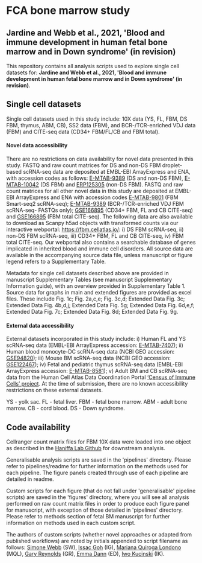 # FCA bone marrow study
## Jardine and Webb et al., 2021, 'Blood and immune development in human fetal bone marrow and in Down syndrome' (in revision)

This repository contains all analysis scripts used to explore single cell datasets for: **Jardine and Webb et al., 2021, 'Blood and immune development in human fetal bone marrow and in Down syndrome' (in revision)**.

## Single cell datasets 

Single cell datasets used in this study include: 10X data (YS, FL, FBM, DS FBM, thymus, ABM, CB), SS2 data (FBM), and BCR-/TCR-enriched VDJ data (FBM) and CITE-seq data (CD34+ FBM/FL/CB and FBM total). 

#### Novel data accessibility
There are no restrictions on data availability for novel data presented in this study. FASTQ and raw count matrices for DS and non-DS FBM droplet-based scRNA-seq data are deposited at EMBL-EBI ArrayExpress and ENA, with accession codes as follows: [E-MTAB-9389](https://www.ebi.ac.uk/arrayexpress/experiments/E-MTAB-9389/) (DS and non-DS FBM), [E-MTAB-10042](https://www.ebi.ac.uk/arrayexpress/experiments/E-MTAB-10042/) (DS FBM) and [ERP125305](https://www.ebi.ac.uk/ena/browser/view/PRJEB41514) (non-DS FBM). FASTQ and raw count matrices for all other novel data in this study are deposited at EMBL-EBI ArrayExpress and ENA with accession codes [E-MTAB-9801](https://www.ebi.ac.uk/arrayexpress/experiments/E-MTAB-9801/) (FBM Smart-seq2 scRNA-seq); [E-MTAB-9389](https://www.ebi.ac.uk/arrayexpress/experiments/E-MTAB-9389/) (BCR-/TCR-enriched VDJ FBM scRNA-seq- FASTQs only); [GSE166895](https://www.ncbi.nlm.nih.gov/geo/query/acc.cgi?acc=GSE166895) (CD34+ FBM, FL and CB CITE-seq) and [GSE166895](https://www.ncbi.nlm.nih.gov/geo/query/acc.cgi?acc=GSE166895) (FBM total CITE-seq). The following data are also available to download as Scanpy h5ad objects with transformed counts via our interactive webportal: https://fbm.cellatlas.io/: i) DS FBM scRNA-seq, ii) non-DS FBM scRNA-seq, iii) CD34+ FBM, FL and CB CITE-seq, iv) FBM total CITE-seq. Our webportal also contains a searchable database of genes implicated in inherited blood and immune cell disorders. All source data are available in the accompanying source data file, unless manuscript or figure legend refers to a Supplementary Table. 

Metadata for single cell datasets described above are provided in manuscript Supplementary Tables (see manuscript Supplementary Information guide), with an overview provided in Supplementary Table 1. Source data for graphs in main and extended figures are provided as excel files. These include Fig. 1c; Fig. 2a,c,e; Fig. 3c,d; Extended Data Fig. 3c; Extended Data Fig. 4b,d,j; Extended Data Fig. 5g; Extended Data Fig. 6d,e,f; Extended Data Fig. 7c; Extended Data Fig. 8d; Extended Data Fig. 9g.   

#### External data accessibility
External datasets incorporated in this study include: i) Human FL and YS scRNA-seq data (EMBL-EBI ArrayExpress accession: [E-MTAB-7407](https://www.ebi.ac.uk/arrayexpress/experiments/E-MTAB-7407/)); ii) Human blood monocyte-DC scRNA-seq data (NCBI GEO accession: [GSE94820](https://www.ncbi.nlm.nih.gov/geo/query/acc.cgi?acc=GSE94820)); iii) Mouse BM scRNA-seq data (NCBI GEO accession: [GSE122467](https://www.ncbi.nlm.nih.gov/geo/query/acc.cgi?acc=GSE122467)); iv) Fetal and pediatric thymus scRNA-seq data (EMBL-EBI ArrayExpress accession: [E-MTAB-8581](https://www.ebi.ac.uk/arrayexpress/experiments/E-MTAB-8581/)); v) Adult BM and CB scRNA-seq data from the Human Cell Atlas Data Coordination Portal [‘Census of Immune Cells’ project](https://data.humancellatlas.org/explore/projects/cc95ff89-2e68-4a08-a234-480eca21ce79). At the time of submission, there are no known accessibility restrictions on these external datasets. 

YS - yolk sac. FL - fetal liver. FBM - fetal bone marrow. ABM - adult bone marrow. CB - cord blood. DS - Down syndrome.

## Code availability

Cellranger count matrix files for FBM 10X data were loaded into one object as described in the [Haniffa Lab Github](https://github.com/haniffalab/FCA_liver) for downstream analysis. 

Generalisable analysis scripts are saved in the 'pipelines' directory. Please refer to pipelines/readme for further information on the methods used for each pipeline. The figure panels created through use of each pipeline are detailed in readme.

Custom scripts for each figure (that do not fall under 'generalisable' pipeline scripts) are saved in the 'figures' directory, where you will see all analysis performed on raw count matrix files in order to produce each figure panel for manuscript, with exception of those detailed in 'pipelines' directory. Please refer to methods section of fetal BM manuscript for further information on methods used in each custom script. 

The authors of custom scripts (whether novel approaches or adapted from published workflows) are noted by initials appended to script filename as follows: [Simone Webb](https://github.com/simonewebb) (SW), [Issac Goh](https://github.com/Issacgoh) (IG), [Mariana Quiroga Londono](https://github.com/marianaql) (MQL), [Gary Reynolds](https://github.com/greynolds81) (GR), [Emma Dann](https://github.com/emdann) (ED), [Iwo Kucinski](https://github.com/Iwo-K) (IK).
